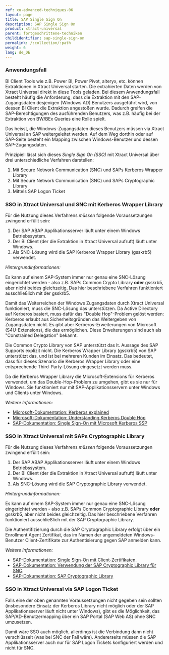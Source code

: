 ```yaml
---
ref: xu-advanced-techniques-06
layout: page
title: SAP Single Sign On
description: SAP Single Sign On
product: xtract-universal
parent: fortgeschrittene-techniken
childidentifier: sap-single-sign-on
permalink: /:collection/:path
weight: 6
lang: de_DE
---
```


### Anwendungsfall

BI Client Tools wie z.B. Power BI, Power Pivot, alteryx, etc. können Extraktionen in Xtract Universal starten. Die extrahierten Daten werden von Xtract Universal direkt in diese Tools geladen.
Bei diesem Anwendungsfall besteht häufig die Anforderung, dass die Extraktion mit den SAP-Zugangsdaten desjenigen (Windows AD) Benutzers ausgeführt wird, von dessen BI Client die Extraktion angestoßen wurde. 
Dadurch greifen die SAP-Berechtigungen des ausführenden Benutzers, was z.B. häufig bei der Extraktion von BW/BEx Queries eine Rolle spielt.

Das heisst, die Windows-Zugangsdaten dieses Benutzers müssen via Xtract Universal an SAP weitergeleitet werden. Auf dem Weg dorthin oder auf SAP-Seite besteht ein Mapping zwischen Windows-Benutzer und dessen SAP-Zugangsdaten.

Prinzipiell lässt sich dieses *Single Sign On (SSO)* mit Xtract Universal über drei unterschiedliche Verfahren darstellen:

1. Mit Secure Network Communication (SNC) und SAPs Kerberos Wrapper Library
2. Mit Secure Network Communication (SNC) und SAPs Cryptographic Library
3. Mittels SAP Logon Ticket


### SSO in Xtract Universal und SNC mit Kerberos Wrapper Library

Für die Nutzung dieses Verfahrens *müssen* folgende Voraussetzungen zwingend erfüllt sein:

1. Der SAP ABAP Applikationsserver läuft unter einem Windows Betriebssystem. 
2. Der BI Client (der die Extraktion in  Xtract Universal aufruft) läuft unter Windows.
3. Als SNC-Lösung wird die SAP Kerberos Wrapper Library (gsskrb5) verwendet.


*Hintergrundinformationen:*

Es kann auf einem SAP-System immer nur genau eine SNC-Lösung eingerichtet werden - also z.B. SAPs Common Crypto Library **oder** gsskrb5, aber nicht beides gleichzeitig.
Das hier beschriebene Verfahren funktioniert ausschließlich mit der gsskrb5. 

Damit das Weiterreichen der Windows Zugangsdaten durch Xtract Universal funktioniert, muss die SNC-Lösung das unterstützen. 
Da Active Directory auf Kerberos basiert, muss dafür das "Double Hop"-Problem gelöst werden: Kerberos erlaubt aus Sicherheitsgründen das Weitergeben von Zugangsdaten nicht. 
Es gibt aber Kerberos-Erweiterungen von Microsoft (S4U-Extensions), die das ermöglichen. Diese Erweiterungen sind auch als "Constrained Delegation" bekannt.

Die Common Crypto Library von SAP unterstützt das lt. Aussage des SAP Supports explizit nicht. 
Die Kerberos Wrapper Library (gsskrb5) von SAP unterstützt das, und ist bei mehreren Kunden im Einsatz. 
Das bedeutet, dass für dieses Szenario die Kerberos Wrapper Library oder eine entsprechende Third-Party-Lösung eingesetzt werden muss.

Da die Kerberos Wrapper Library die Microsoft-Extensions für Kerberos verwendet, um das Double-Hop-Problem zu umgehen, gibt es sie nur für Windows. 
Sie funktioniert nur mit SAP-Applikationsservern unter Windows und Clients unter Windows.

*Weitere Informationen:*
- [Microsoft-Dokumentation: Kerberos explained](https://docs.microsoft.com/en-us/previous-versions/windows/it-pro/windows-2000-server/bb742516(v=technet.10))
- [Microsoft-Dokumentation: Understanding Kerberos Double Hop](https://blogs.technet.microsoft.com/askds/2008/06/13/understanding-kerberos-double-hop/)
- [SAP-Dokumentation: Single Sign-On mit Microsoft Kerberos SSP](https://help.sap.com/viewer/e815bb97839a4d83be6c4fca48ee5777/7.5.9/DE-DE/440ebf6c9b2b0d1ae10000000a114a6b.html)


### SSO in Xtract Universal mit SAPs Cryptographic Library

Für die Nutzung dieses Verfahrens *müssen* folgende Voraussetzungen zwingend erfüllt sein:
1. Der SAP ABAP Applikationsserver läuft unter einem Windows Betriebssystem. 
2. Der BI Client (der die Extraktion in  Xtract Universal aufruft) läuft unter Windows.
3. Als SNC-Lösung wird die SAP Cryptographic Library verwendet.

*Hintergrundinformationen:*

Es kann auf einem SAP-System immer nur genau eine SNC-Lösung eingerichtet werden - also z.B. SAPs Common Cryptographic Library **oder** gsskrb5, aber nicht beides gleichzeitig.
Das hier beschriebene Verfahren funktioniert ausschließlich mit der SAP Cryptographic Library. 


Die Authentifizierung durch die SAP Cryptographic Library erfolgt über ein Enrollment Agent Zertifikat, das im Namen der angemeldeten Windows-Benutzer Client-Zertifikate zur Authentisierung gegen SAP anmelden kann. 

*Weitere Informationen:*
- [SAP-Dokumentation: Single Sign-On mit Client-Zertifikaten](https://help.sap.com/viewer/e815bb97839a4d83be6c4fca48ee5777/202110.001/de-DE/4e1262e31e3d2287e10000000a15822b.html).
- [SAP-Dokumentation: Verwendung der SAP Cryptographic Library für SNC](https://help.sap.com/viewer/129dc8e26c531014a028840c4c35d3aa/7.0.39/de-DE/4145453c3ff4110ee10000000a11405a.html).<br>
- [SAP-Dokumentation: SAP Cryptographic Library](https://help.sap.com/viewer/df185fd53bb645b1bd99284ee4e4a750/3.0/en-US/f0549a4d52124a38a575295b15923f91.html)

### SSO in Xtract Universal via SAP Logon Ticket

Falls eine der oben genannten Voraussetzungen nicht gegeben sein sollten (insbesondere Einsatz der Kerberos Library nicht möglich oder der SAP Applikationsserver läuft nicht unter Windows), gibt es die Möglichkeit, das SAP/AD-Benutzermapping über ein SAP Portal (SAP Web AS) ohne SNC umzusetzen.

Damit wäre SSO auch möglich, allerdings ist die Verbindung dann nicht verschlüsselt (was bei SNC der Fall wäre). 
Andererseits müssen die SAP Applikationsserver auch nur für SAP Logon Tickets konfiguriert werden und nicht für SNC.
 